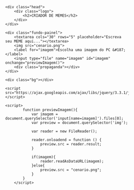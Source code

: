 <!DOCTYPE html>
<html>
<head>
	<title>CRIADOR DE MEMES</title>
	<link href="https://fonts.googleapis.com/css?family=Luckiest+Guy|Spicy+Rice&display=swap" rel="stylesheet">
	<style type="text/css">*{
	padding: 0;
	margin: 0;
	box-sizing: border-box;
}

.center{
	max-width: 1280px;
	width: 100%;
	margin: 0 auto;}

.head{
	background-color: black;
	width: 100%;
	height: 100px;
	text-align: center;
}

.head h2{
	padding-top: 16px;
	font-size: 50px;
	color: orange;
	letter-spacing: 8px;
	font-family: 'Luckiest Guy', cursive;
}

input[type='file'] {
  display: none
}

label {
	background-color: orange;
	font-family: cursive;
	font-size: 20px;
	font-weight: bold;
 	border-radius: 5px;
	color: black;
	cursor: pointer;
	padding: 20px 20px;
	box-shadow:0 5px 0 #cc7e00;
}

label:active{
	position: relative;
	top: 5px;
	box-shadow:none;}

.fundo-painel{
	border-radius: 15px;
	margin-left: calc( 50% + -280px);
	text-align: center;
	margin-top: 20px;
	float: left;
	position: static;
	width: 560px;
	height: 700px;
	background-color: #A538C5;
	
}


.bg{
	width: 100%;
	height: 900px;
	background-image: url('emojis.jpg');
}

textarea{
	padding: 12px 10px 8px 10px;
	max-width: 520px;
	min-width: 520px;
	max-height: 180px;
	min-height: 40px;
	font-size: 25px;
	margin-left: calc( 50% + -280px);
	text-align: left;
	margin-top: 20px;
	position: static;
	width: 540px;
	height: 90px;
	border: 4px solid black;	
}

.icones{
	align-items: center;
	text-align: center;
	margin: 5px;

}
.icones img{
	padding-bottom: 7px;
	align-items: center;
	text-align: center;
	margin: 15px;
	width: 75px;
	height: 75px;
}

.propaganda{
	border-radius: 15px;
	margin-left: calc( 50% + -280px);
	margin-top: -35px;
	width: 560px;
	height: 150px;
	background-color: #A538C5;
}

img{
	margin-top: -6px;
	margin-bottom: 30px;
	margin-left: calc( 50% + -280px);
	border: 4px solid black;	
	width: 520px;
	height: 400px;
}

@media screen and (max-width: 600px){
	.head{
		height: auto;
		width: 100%;
		padding:15px 0;
		text-align: center;
	}
	.head h2{
		padding-top: 10px;
		font-size: 38px;
	}

	.fundo-painel{
	border-radius: 15px;
	margin-left: calc( 50% + -220px);
	text-align: center;
	margin-top: 10px;
	float: left;
	position: static;
	width: 440px;
	height: 800px;
	}

	textarea{
	padding: 12px 10px 8px 10px;
	max-width: 420px;
	min-width: 420px;
	max-height: 180px;
	min-height: 40px;
	font-size: 25px;
	margin-left: calc( 50% + -220px);
	text-align: left;
	margin-top: 10px;
	position: static;
	width: 420px;
	height: 90px;
	border: 4px solid black;	
}

img{
	margin-top: -8px;
	margin-bottom: 30px;
	margin-left: calc( 50% + -220px);
	border: 4px solid black;	
	width: 420px;
	height: 340px;
}
.propaganda{
	margin-left: calc( 50% + -220px);
	margin-top: -20px;
	width: 420px;
	height: 140px;
	background-color: #A538C5;}
}</style>
</head>
<body>

	<div class="head">
		<div class="logo">
			<h2>CRIADOR DE MEMES</h2>
		</div>
	</div>

	<div class="fundo-painel">
		<textarea cols="30" rows="5" placeholder="Escreva seu MEME aqui..."></textarea>
		<img src="cenario.png">
		<label for="imagem">Escolha uma imagem do PC &#187;</label>
		<input type="file" name="imagem" id="imagem" onchange="previewImagem()">
		<div class="propaganda"></div>
	</div>
		
	<div class="bg"></div>

	<script src="https://ajax.googleapis.com/ajax/libs/jquery/3.3.1/jquery.min.js"></script>

	<script>
			function previewImagem(){
				var imagem = document.querySelector('input[name=imagem]').files[0];
				var preview = document.querySelector('img');
				
				var reader = new FileReader();
				
				reader.onloadend = function () {
					preview.src = reader.result;
				}
				
				if(imagem){
					reader.readAsDataURL(imagem);
				}else{
					preview.src = "cenario.png";
				}
			}
		</script>
				
</body>
</html>
